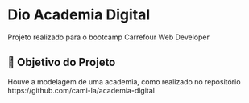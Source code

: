 <h1>Dio Academia Digital</h1>
<p> Projeto realizado para o bootcamp Carrefour Web Developer <br>

<h2>🎯 Objetivo do Projeto</h2>
Houve a modelagem de uma academia, como realizado no repositório https://github.com/cami-la/academia-digital
